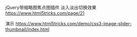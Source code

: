
jQuery带缩略图焦点图插件 淡入淡出切换效果
https://www.html5tricks.com/page/21

演示
https://www.html5tricks.com/demo/css3-image-slider-thumbnail/index.html

